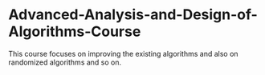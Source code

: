 # Advanced-Analysis-and-Design-of-Algorithms-Course
 
This course focuses on improving the existing algorithms and also on randomized algorithms and so on.
